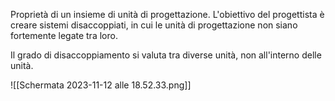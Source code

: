 Proprietà di un insieme di unità di progettazione.
L'obiettivo del progettista è creare sistemi disaccoppiati, in cui le unità di progettazione non siano fortemente legate tra loro.

Il grado di disaccoppiamento si valuta tra diverse unità, non all'interno delle unità.

![[Schermata 2023-11-12 alle 18.52.33.png]]

